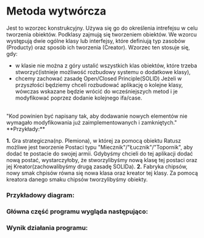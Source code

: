 # Metoda wytwórcza

Jest to wzorzec konstrukcyjny. Używa się go do określenia intrefejsu w celu tworzenia obiektów. Podklasy zajmują się tworzeniem obiektów. We wzorcu występują dwie ogólne klasy lub interfejsy, które definiują typ zasobów (Producty) oraz sposób ich tworzenia (Creator).
Wzorzec ten stosuje się, gdy:
- w klasie nie można z góry ustalić wszystkich klas obiektów, które trzeba stworzyć(istnieje możliwość rozbudowy systemu o dodatkowe klasy),
- chcemy zachować zasadę Open/Closed Principle(SOLID)
Jeżeli w przyszłości będziemy chceli rozbudować aplikację o kolejne klasy, wówczas wskazane będzie wrócić do wcześniejszych metod i je modyfikować poprzez dodanie kolejnego ifa/case. 
</br>
"Kod powinien być napisany tak, aby dodawanie nowych elementów nie wymagało modyfikowania już zaimplementowanych i zamkniętych."

</br>
**Przykłady:**

**1.** Gra strategiczna(np. Plemiona), w której za pomocą obiektu Ratusz możliwe jest tworzenie Postaci typu "Miecznik"/"Łucznik"/"Topornik", aby dodać te postacie do swojej armii. Gdybyśmy chcieli do tej aplikacji dodać nową postać, wystarczyłoby, że stworzylibyśmy nową klasę tej postaci oraz jej Kreator(zachowalibyśmy drugą zasadę SOLIDa).
**2.** Fabryka chipsów, nowy smak chpisów równa się nowa klasa oraz kreator tej klasy. Za pomocą kreatora danego smaku chipsów tworzylibyśmy obiekty.

### Przykładowy diagram:
<p align="center">
 <https://github.com/JakubMakaruk/UMCS/blob/master/23%20DAYS%20CHALLANGE%20WZORCOWY/Metoda%20wytworcza/zdj/diagram.png" alt="zdj">
</p>

### Główna część programu wygląda następująco:
<p align="left">
 <https://github.com/JakubMakaruk/UMCS/blob/master/23%20DAYS%20CHALLANGE%20WZORCOWY/Metoda%20wytworcza/zdj/main1.png" alt="zdj">
</p>

### Wynik działania programu:
<p align="left">
 <https://github.com/JakubMakaruk/UMCS/blob/master/23%20DAYS%20CHALLANGE%20WZORCOWY/Metoda%20wytworcza/zdj/main2.png" alt="zdj">
</p>
